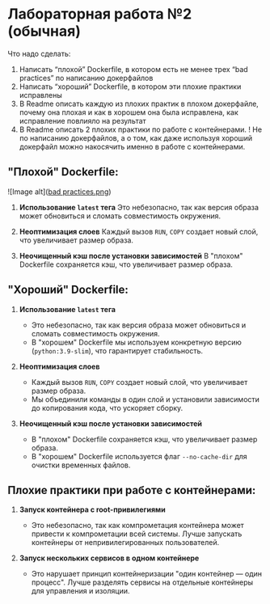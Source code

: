 # Лабораторная работа №2 (обычная)
Что надо сделать:
1. Написать “плохой” Dockerfile, в котором есть не менее трех “bad practices” по написанию докерфайлов
2. Написать “хороший” Dockerfile, в котором эти плохие практики исправлены
3. В Readme описать каждую из плохих практик в плохом докерфайле, почему она плохая и как в хорошем она была исправлена, как исправление повлияло на результат
4. В Readme описать 2 плохих практики по работе с контейнерами. ! Не по написанию докерфайлов, а о том, как даже используя хороший докерфайл можно накосячить именно в работе с контейнерами.


## "Плохой" Dockerfile:

![Image alt]([bad practices.png](https://github.com/lisalaktionova/itmo_devops-clouds/blob/main/DevOps/Laba_2/bad%20practices.png))

1. **Использование `latest` тега**
   Это небезопасно, так как версия образа может обновиться и сломать совместимость окружения.

2. **Неоптимизация слоев**
   Каждый вызов `RUN`, `COPY` создает новый слой, что увеличивает размер образа.

3. **Неочищенный кэш после установки зависимостей**
   В "плохом" Dockerfile сохраняется кэш, что увеличивает размер образа.
   
  
## "Хороший" Dockerfile:

1. **Использование `latest` тега**
   - Это небезопасно, так как версия образа может обновиться и сломать совместимость окружения.
   - В "хорошем" Dockerfile мы используем конкретную версию (`python:3.9-slim`), что гарантирует стабильность.

2. **Неоптимизация слоев**
   - Каждый вызов `RUN`, `COPY` создает новый слой, что увеличивает размер образа.
   - Мы объединили команды в один слой и установили зависимости до копирования кода, что ускоряет сборку.

3. **Неочищенный кэш после установки зависимостей**
   - В "плохом" Dockerfile сохраняется кэш, что увеличивает размер образа.
   - В "хорошем" Dockerfile используется флаг `--no-cache-dir` для очистки временных файлов.
     

## Плохие практики при работе с контейнерами:

1. **Запуск контейнера с root-привилегиями**
   - Это небезопасно, так как компрометация контейнера может привести к компрометации всей системы. Лучше запускать контейнеры от непривилегированных пользователей.

2. **Запуск нескольких сервисов в одном контейнере**
   - Это нарушает принцип контейнеризации "один контейнер — один процесс". Лучше разделять сервисы на отдельные контейнеры для управления и изоляции.
